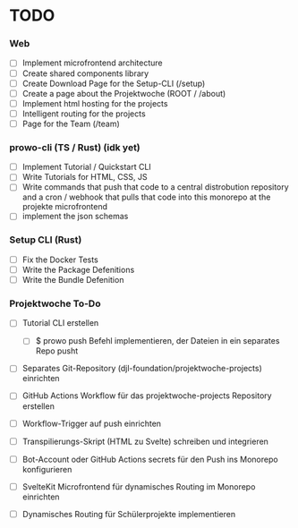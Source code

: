 # TODO

### Web

- [ ] Implement microfrontend architecture
- [ ] Create shared components library
- [ ] Create Download Page for the Setup-CLI (/setup)
- [ ] Create a page about the Projektwoche (ROOT / /about)
- [ ] Implement html hosting for the projects
- [ ] Intelligent routing for the projects
- [ ] Page for the Team (/team)

### prowo-cli (TS / Rust) (idk yet)

- [ ] Implement Tutorial / Quickstart CLI
- [ ] Write Tutorials for HTML, CSS, JS
- [ ] Write commands that push that code to a central distrobution repository and a cron / webhook that pulls that code into this monorepo at the projekte microfrontend
- [ ] implement the json schemas

### Setup CLI (Rust)

- [ ] Fix the Docker Tests
- [ ] Write the Package Defenitions
- [ ] Write the Bundle Defenition

### Projektwoche To-Do

- [ ] Tutorial CLI erstellen
  - [ ] $ prowo push Befehl implementieren, der Dateien in ein separates Repo pusht

- [ ] Separates Git-Repository (djl-foundation/projektwoche-projects) einrichten

- [ ] GitHub Actions Workflow für das projektwoche-projects Repository erstellen

- [ ] Workflow-Trigger auf push einrichten

- [ ] Transpilierungs-Skript (HTML zu Svelte) schreiben und integrieren

- [ ] Bot-Account oder GitHub Actions secrets für den Push ins Monorepo konfigurieren

- [ ] SvelteKit Microfrontend für dynamisches Routing im Monorepo einrichten

- [ ] Dynamisches Routing für Schülerprojekte implementieren
